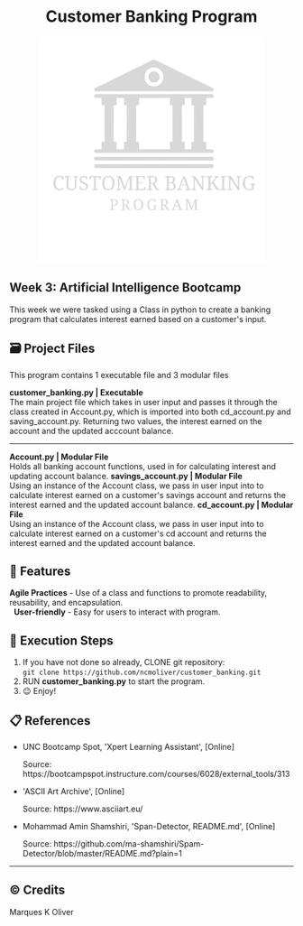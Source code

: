 <h1 align="center"> Customer Banking Program</h1>
<p align="center">
<img src="bankingLogo.gif" width="400" height="400">
</p>

## Week 3: Artificial Intelligence Bootcamp
This week we were tasked using a Class in python to create a banking program that calculates interest earned based on a customer's input.
## 🗃️ Project Files
This program contains 1 executable file and 3 modular files 
     
**customer_banking.py | Executable**  
    The main project file which takes in user input and passes it through the class created in Account.py, which is imported into both cd_account.py and saving_account.py. Returning two values, the interest earned on the account and the updated acccount balance.
    <hr> 
**Account.py | Modular File**    
Holds all banking account functions, used in for calculating interest and updating account balance.
**savings_account.py | Modular File**    
Using an instance of the Account class, we pass in user input into to calculate interest earned on a customer's savings account and returns the interest earned and the updated account balance.
**cd_account.py | Modular File**     
Using an instance of the Account class, we pass in user input into to calculate interest earned on a customer's cd account and returns the interest earned and the updated account balance.

## 🌟 Features 
**Agile Practices** - Use of a class and functions to promote readability, reusability, and encapsulation.    
&nbsp;
**User-friendly** - Easy for users to interact with program.

## 📝 Execution Steps
1. If you have not done so already, CLONE git repository:</li> 
`git clone https://github.com/ncmoliver/customer_banking.git`
2. RUN **customer_banking.py** to start the program.</li>
3. 😉 Enjoy!

## :clipboard: References
<ul>
    <li><p>UNC Bootcamp Spot, 'Xpert Learning Assistant', [Online]</p></li>
    <p>Source: https://bootcampspot.instructure.com/courses/6028/external_tools/313</p>
    <li><p> 'ASCII Art Archive',  [Online]</p></li>
    <p>Source: https://www.asciiart.eu/</p>
    <li><p>Mohammad Amin Shamshiri, 'Span-Detector, README.md', [Online]</p></li>
    <p>Source: https://github.com/ma-shamshiri/Spam-Detector/blob/master/README.md?plain=1</p>
</ul>
<hr>
<h2>©️ Credits</h2>
Marques K Oliver
